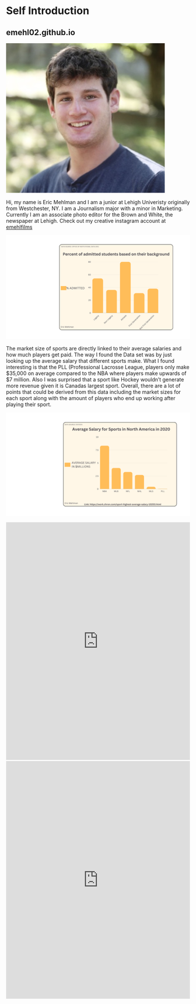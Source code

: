 # Self Introduction

## emehl02.github.io

![Eric Mehlman](https://github.com/emehl02/emehl02.github.io/blob/main/Eric%20Mehlman%20Photo.png?raw=true)


Hi, my name is Eric Mehlman and I am a junior at Lehigh Univeristy originally from Westchester, NY. I am a Journalism major with a minor in Marketing. Currently I am an associate photo editor for the Brown and White, the newspaper at Lehigh.
Check out my creative instagram account at [emehlfilms](https://www.instagram.com/emehlfilms/)

![Percent of Students Admitted Based on Background](https://github.com/emehl02/emehl02.github.io/blob/main/month.png?raw=true)

The market size of sports are directly linked to their average salaries and how much players get paid. The way I found the Data set was by just looking up the average salary that different sports make. What I found interesting is that the PLL (Professional Lacrosse League, players only make $35,000 on average compared to the NBA where players make upwards of $7 million. Also I was surprised that a sport like Hockey wouldn’t generate more revenue given it is Canadas largest sport. Overall, there are a lot of points that could be derived from this data including the market sizes for each sport along with the amount of players who end up working after playing their sport. 

![Average Salary for Sports in North America in 2020](https://github.com/emehl02/emehl02.github.io/blob/main/month%20(1).png?raw=true)


<iframe src='https://cdn.knightlab.com/libs/timeline3/latest/embed/index.html?source=1KXV1qxp2tGGn-8kMVbaRaMsZiy3OZ80OHVn89SNM-O8&font=Default&lang=en&initial_zoom=2&height=650' width='100%' height='650' webkitallowfullscreen mozallowfullscreen allowfullscreen frameborder='0'></iframe>

<iframe src='https://cdn.knightlab.com/libs/timeline3/latest/embed/index.html?source=1syQOcnJLXKo_QEVgVulDp3DwaFvum8-Gaq9ELbqwpWg&font=Default&lang=en&initial_zoom=2&height=650' width='100%' height='650' webkitallowfullscreen mozallowfullscreen allowfullscreen frameborder='0'></iframe>
